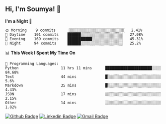## Hi, I'm Soumya! 👋

<!--START_SECTION:waka-->
**I'm a Night 🦉** 

```text
🌞 Morning    9 commits      ░░░░░░░░░░░░░░░░░░░░░░░░░   2.41% 
🌆 Daytime    101 commits    ██████░░░░░░░░░░░░░░░░░░░   27.08% 
🌃 Evening    169 commits    ███████████░░░░░░░░░░░░░░   45.31% 
🌙 Night      94 commits     ██████░░░░░░░░░░░░░░░░░░░   25.2%

```


📊 **This Week I Spent My Time On** 

```text
💬 Programming Languages: 
Python                   11 hrs 11 mins      █████████████████████░░░░   84.68% 
Text                     44 mins             █░░░░░░░░░░░░░░░░░░░░░░░░   5.6% 
Markdown                 35 mins             █░░░░░░░░░░░░░░░░░░░░░░░░   4.43% 
JSON                     17 mins             ░░░░░░░░░░░░░░░░░░░░░░░░░   2.15% 
Other                    14 mins             ░░░░░░░░░░░░░░░░░░░░░░░░░   1.82%

```


<!--END_SECTION:waka-->

[![Github Badge](https://img.shields.io/badge/-rubyruins-grey?style=for-the-badge&logo=github&logoColor=white&link=https://github.com/rubyruins/)](https://www.github.com/rubyruins/) 
[![Linkedin Badge](https://img.shields.io/badge/-Soumya%20Parekh-0072b1?style=for-the-badge&logo=Linkedin&logoColor=white&link=https://www.linkedin.com/in/Soumya-Parekh/)](https://www.linkedin.com/in/Soumya-Parekh/) 
[![Gmail Badge](https://img.shields.io/badge/-soumya.parekh@somaiya.edu-c14438?style=for-the-badge&logo=Gmail&logoColor=white&link=mailto:soumya.parekh@somaiya.edu)](mailto:soumya.parekh@somaiya.edu) 
